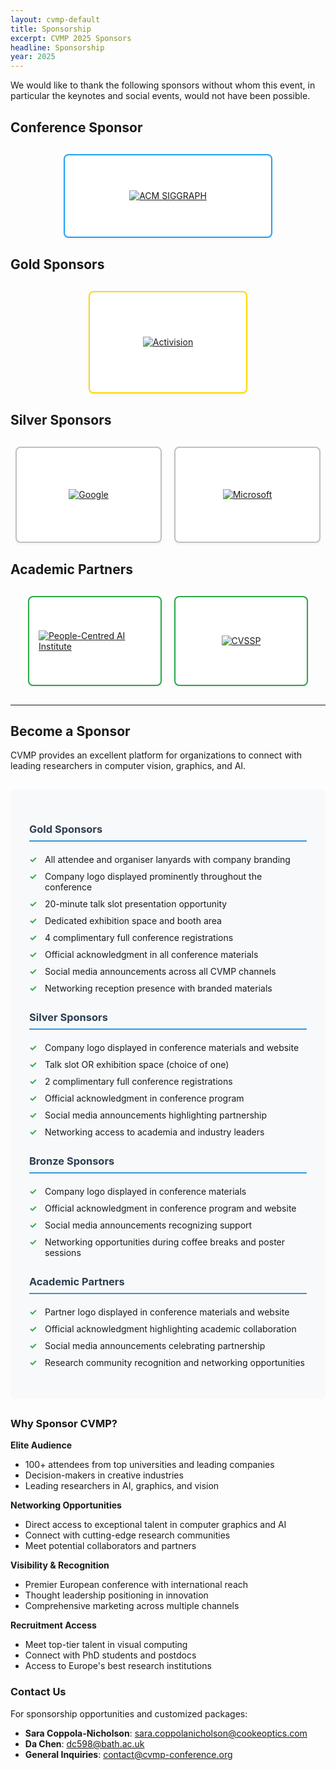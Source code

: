 ```yaml
---
layout: cvmp-default
title: Sponsorship
excerpt: CVMP 2025 Sponsors
headline: Sponsorship
year: 2025
---
```


We would like to thank the following sponsors without whom this event, in particular the keynotes and social events, would not have been possible.

<div class="sponsors-container">

## Conference Sponsor
<div class="sponsor-tier conference-tier">
  <div class="sponsor-grid">
    <div class="sponsor-logo-box conference-logo">
      <a href="https://www.siggraph.org/" target="_blank">
        <img src="{{ site.baseurl }}/img/2023/sponsors/logo-acm-siggraph-wide.png" alt="ACM SIGGRAPH">
      </a>
    </div>
  </div>
</div>

## Gold Sponsors
<div class="sponsor-tier gold-tier">
  <div class="sponsor-grid">
    <div class="sponsor-logo-box">
      <a href="https://research.activision.com/" target="_blank">
        <img src="{{ site.baseurl }}/img/2023/sponsors/logo-activision-2x.png" alt="Activision">
      </a>
    </div>
  </div>
</div>

## Silver Sponsors
<div class="sponsor-tier silver-tier">
  <div class="sponsor-grid">
    <div class="sponsor-logo-box">
      <a href="https://www.google.com/" target="_blank">
        <img src="{{ site.baseurl }}/img/2025/googlelogo.png" alt="Google">
      </a>
    </div>
    <div class="sponsor-logo-box">
      <a href="https://www.microsoft.com/en-us/research/" target="_blank">
        <img src="{{ site.baseurl }}/img/2025/Microsoft-Logo.png" alt="Microsoft">
      </a>
    </div>
  </div>
</div>

## Academic Partners
<div class="sponsor-tier academic-tier">
  <div class="sponsor-grid">
    <div class="sponsor-logo-box">
      <a href="https://www.surrey.ac.uk/artificial-intelligence" target="_blank">
        <img src="{{ site.baseurl }}/img/2023/sponsors/logo-people-centred-ai-UoS.png" alt="People-Centred AI Institute">
      </a>
    </div>
    <div class="sponsor-logo-box">
      <a href="https://www.surrey.ac.uk/centre-vision-speech-signal-processing" target="_blank">
        <img src="{{ site.baseurl }}/img/2023/sponsors/logo-cvssp.png" alt="CVSSP">
      </a>
    </div>
  </div>
</div>

</div>

---

## Become a Sponsor

CVMP provides an excellent platform for organizations to connect with leading researchers in computer vision, graphics, and AI.

<div class="sponsorship-benefits">

### Gold Sponsors
- All attendee and organiser lanyards with company branding
- Company logo displayed prominently throughout the conference
- 20-minute talk slot presentation opportunity
- Dedicated exhibition space and booth area
- 4 complimentary full conference registrations
- Official acknowledgment in all conference materials
- Social media announcements across all CVMP channels
- Networking reception presence with branded materials

### Silver Sponsors
- Company logo displayed in conference materials and website
- Talk slot OR exhibition space (choice of one)
- 2 complimentary full conference registrations
- Official acknowledgment in conference program
- Social media announcements highlighting partnership
- Networking access to academia and industry leaders

### Bronze Sponsors
- Company logo displayed in conference materials
- Official acknowledgment in conference program and website
- Social media announcements recognizing support
- Networking opportunities during coffee breaks and poster sessions

### Academic Partners
- Partner logo displayed in conference materials and website
- Official acknowledgment highlighting academic collaboration
- Social media announcements celebrating partnership
- Research community recognition and networking opportunities

</div>

### Why Sponsor CVMP?

<div class="row">
<div class="col-md-6">

**Elite Audience**
- 100+ attendees from top universities and leading companies
- Decision-makers in creative industries
- Leading researchers in AI, graphics, and vision

**Networking Opportunities**
- Direct access to exceptional talent in computer graphics and AI
- Connect with cutting-edge research communities
- Meet potential collaborators and partners

</div>
<div class="col-md-6">

**Visibility & Recognition**
- Premier European conference with international reach
- Thought leadership positioning in innovation
- Comprehensive marketing across multiple channels

**Recruitment Access**
- Meet top-tier talent in visual computing
- Connect with PhD students and postdocs
- Access to Europe's best research institutions

</div>
</div>

### Contact Us

For sponsorship opportunities and customized packages:

- **Sara Coppola-Nicholson**: [sara.coppolanicholson@cookeoptics.com](mailto:sara.coppolanicholson@cookeoptics.com)
- **Da Chen**: [dc598@bath.ac.uk](mailto:dc598@bath.ac.uk)
- **General Inquiries**: [contact@cvmp-conference.org](mailto:contact@cvmp-conference.org)

<style>
.sponsors-container {
  margin: 20px 0;
}

.sponsor-tier {
  margin: 30px 0;
}

.sponsor-grid {
  display: flex;
  flex-wrap: wrap;
  justify-content: center;
  gap: 20px;
  align-items: center;
}

.sponsor-logo-box {
  width: 200px;
  height: 120px;
  display: flex;
  align-items: center;
  justify-content: center;
  background: #ffffff;
  border: 2px solid #e1e8ed;
  border-radius: 8px;
  padding: 15px;
  transition: all 0.3s ease;
  box-shadow: 0 2px 4px rgba(0,0,0,0.05);
}

.conference-logo {
  width: 300px;
  height: 100px;
  border-color: #1da1f2;
}

.sponsor-logo-box:hover {
  border-color: #1da1f2;
  box-shadow: 0 4px 12px rgba(29,161,242,0.15);
  transform: translateY(-2px);
}

.sponsor-logo-box img {
  max-width: 100%;
  max-height: 100%;
  width: auto;
  height: auto;
  object-fit: contain;
}

.gold-tier .sponsor-logo-box {
  border-color: #ffd700;
  width: 220px;
  height: 130px;
}

.gold-tier .sponsor-logo-box:hover {
  border-color: #ffa500;
  box-shadow: 0 4px 12px rgba(255,215,0,0.3);
}

.silver-tier .sponsor-logo-box {
  border-color: #c0c0c0;
  width: 200px;
  height: 120px;
}

.silver-tier .sponsor-logo-box:hover {
  border-color: #a0a0a0;
  box-shadow: 0 4px 12px rgba(192,192,192,0.3);
}

.academic-tier .sponsor-logo-box {
  border-color: #28a745;
  width: 180px;
  height: 110px;
}

.academic-tier .sponsor-logo-box:hover {
  border-color: #20c997;
  box-shadow: 0 4px 12px rgba(40,167,69,0.2);
}

.sponsorship-benefits {
  background: #f8f9fa;
  padding: 30px;
  border-radius: 8px;
  margin: 30px 0;
}

.sponsorship-benefits h3 {
  color: #2c3e50;
  border-bottom: 2px solid #3498db;
  padding-bottom: 8px;
  margin-bottom: 15px;
}

.sponsorship-benefits ul {
  list-style: none;
  padding-left: 0;
}

.sponsorship-benefits li {
  padding: 5px 0;
  position: relative;
  padding-left: 25px;
}

.sponsorship-benefits li:before {
  content: "✓";
  position: absolute;
  left: 0;
  color: #28a745;
  font-weight: bold;
}

/* Responsive design */
@media (max-width: 768px) {
  .sponsor-logo-box, .conference-logo, 
  .gold-tier .sponsor-logo-box, 
  .silver-tier .sponsor-logo-box, 
  .academic-tier .sponsor-logo-box {
    width: 150px;
    height: 100px;
  }
  
  .sponsor-grid {
    gap: 15px;
  }
}

@media (max-width: 480px) {
  .sponsor-grid {
    flex-direction: column;
    align-items: center;
  }
  
  .sponsor-logo-box {
    width: 250px;
    height: 120px;
  }
}
</style>


